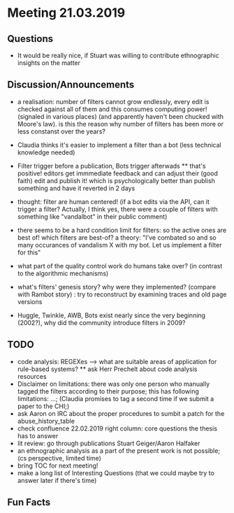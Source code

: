 # Meeting 21.03.2019

## Questions

* It would be really nice, if Stuart was willing to contribute ethnographic insights on the matter

## Discussion/Announcements

* a realisation: number of filters cannot grow endlessly, every edit is checked against all of them and this consumes computing power! (signaled in various places) (and apparently haven't been chucked with Moore's law). is this the reason why number of filters has been more or less constanst over the years?

* Claudia thinks it's easier to implement a filter than a bot (less technical knowledge needed)
* Filter trigger before a publication, Bots trigger afterwads
  ** that's positive! editors get immmediate feedback and can adjust their (good faith) edit and publish it! which is psychologically better than publish something and have it reverted in 2 days
* thought: filter are human centered! (if a bot edits via the API, can it trigger a filter? Actually, I think yes, there were a couple of filters with something like "vandalbot" in their public comment)
* there seems to be a hard condition limit for filters: so the active ones are best of! which filters are best-of? a theory: "I've combated so and so many occurances of vandalism X with my bot. Let us implement a filter for this"
* what part of the quality control work do humans take over? (in contrast to the algorithmic mechanisms)
* what's filters' genesis story? why were they implemented? (compare with Rambot story) : try to reconstruct by examining traces and old page versions
* Huggle, Twinkle, AWB, Bots exist nearly since the very beginning (2002?), why did the community introduce filters in 2009?

## TODO

* code analysis: REGEXes --> what are suitable areas of application for rule-based systems?
  ** ask Herr Prechelt about code analysis resources
* Disclaimer on limitations: there was only one person who manually tagged the filters according to their purpose; this has following limitations: ...; (Claudia promises to tag a second time if we submit a paper to the CHI;)
* ask Aaron on IRC about the proper procedures to sumbit a patch for the abuse_history_table
* check confluence 22.02.2019 right column: core questions the thesis has to answer
* lit review: go through publications Stuart Geiger/Aaron Halfaker
* an ethnographic analysis as a part of the present work is not possible; (cs perspective, limited time)
* bring TOC for next meeting!
* make a long list of Interesting Questions (that we could maybe try to answer later if there's time)

## Fun Facts
